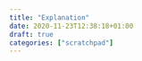 ```yaml
---
title: "Explanation"
date: 2020-11-23T12:38:18+01:00
draft: true
categories: ["scratchpad"]
---
```


